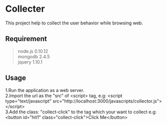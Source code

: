Collecter
=========
This project help to collect the user behavior while browsing web.




Requirement
---------
> node.js 0.10.12<br/>
> mongodb 2.4.5<br/>
> jquery 1.10.1<br/>



Usage
---------
  1.Run the application as a web server.<br/>
  2.Import the url as the "src" of \<script\> tag, e.g: 
    \<script type="text/javascript" src="http://localhost:3000/javascripts/collector.js"\>\</script\><br/>
  3.Add the class: "collect-click" to the tag which your want to collect e.g: 
    \<button id="hit1" class="collect-click"\>Click Me\</button\>
